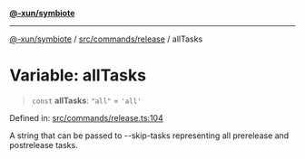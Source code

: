 [**@-xun/symbiote**](../../../../README.md)

***

[@-xun/symbiote](../../../../README.md) / [src/commands/release](../README.md) / allTasks

# Variable: allTasks

> `const` **allTasks**: `"all"` = `'all'`

Defined in: [src/commands/release.ts:104](https://github.com/Xunnamius/symbiote/blob/4231719a4050b5b3956e3e19d12d8c469fd0bd37/src/commands/release.ts#L104)

A string that can be passed to --skip-tasks representing all prerelease and
postrelease tasks.
